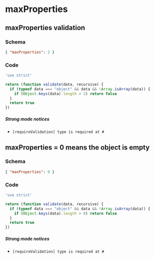 # maxProperties

## maxProperties validation

### Schema

```json
{ "maxProperties": 2 }
```

### Code

```js
'use strict'

return (function validate(data, recursive) {
  if (typeof data === "object" && data && !Array.isArray(data)) {
    if (Object.keys(data).length > 2) return false
  }
  return true
})
```

##### Strong mode notices

 * `[requireValidation] type is required at #`


## maxProperties = 0 means the object is empty

### Schema

```json
{ "maxProperties": 0 }
```

### Code

```js
'use strict'

return (function validate(data, recursive) {
  if (typeof data === "object" && data && !Array.isArray(data)) {
    if (Object.keys(data).length > 0) return false
  }
  return true
})
```

##### Strong mode notices

 * `[requireValidation] type is required at #`

